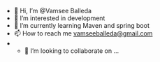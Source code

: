 - 👋 Hi, I’m @Vamsee Balleda
- 👀 I’m interested in development
- 🌱 I’m currently learning Maven and spring boot
- 📫 How to reach me vamseeballeda@gmail.com
- - 💞️ I’m looking to collaborate on ...


<!---
vamsee2309/vamsee2309 is a ✨ special ✨ repository because its `README.md` (this file) appears on your GitHub profile.
You can click the Preview link to take a look at your changes.
--->
